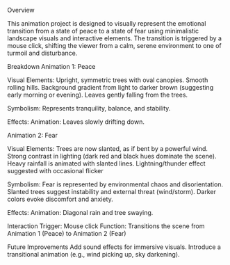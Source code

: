Overview

This animation project is designed to visually represent the emotional transition from a state of peace to a state of fear using minimalistic landscape visuals and interactive elements. The transition is triggered by a mouse click, shifting the viewer from a calm, serene environment to one of turmoil and disturbance.

Breakdown
Animation 1: Peace

Visual Elements:
Upright, symmetric trees with oval canopies.
Smooth rolling hills.
Background gradient from light to darker brown (suggesting early morning or evening).
Leaves gently falling from the trees.

Symbolism:
Represents tranquility, balance, and stability.

Effects:
Animation: Leaves slowly drifting down.

Animation 2: Fear

Visual Elements:
Trees are now slanted, as if bent by a powerful wind.
Strong contrast in lighting (dark red and black hues dominate the scene).
Heavy rainfall is animated with slanted lines.
Lightning/thunder effect suggested with occasional flicker 

Symbolism:
Fear is represented by environmental chaos and disorientation.
Slanted trees suggest instability and external threat (wind/storm).
Darker colors evoke discomfort and anxiety.

Effects:
Animation: Diagonal rain and tree swaying.

Interaction
Trigger: Mouse click
Function: Transitions the scene from Animation 1 (Peace) to Animation 2 (Fear)

Future Improvements
Add sound effects for immersive visuals.
Introduce a transitional animation (e.g., wind picking up, sky darkening).